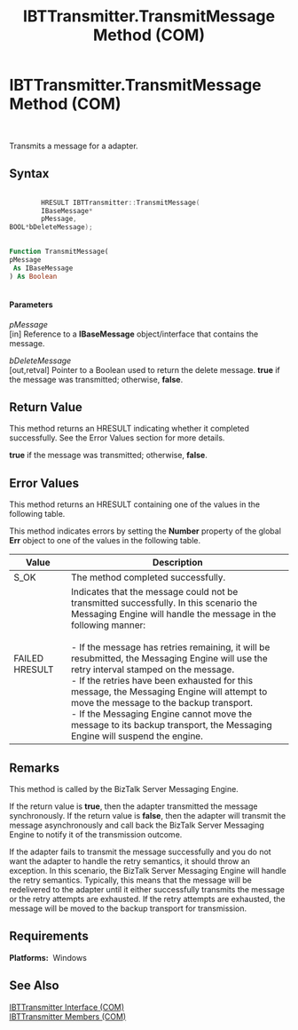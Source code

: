﻿---
title: IBTTransmitter.TransmitMessage Method (COM)
TOCTitle: IBTTransmitter.TransmitMessage Method (COM)
ms:assetid: 58912bda-c466-4cb1-bfc9-20689be108af
ms:mtpsurl: https://msdn.microsoft.com/library/Aa560282(v=BTS.80)
ms:contentKeyID: 51528212
ms.date: 08/30/2017
mtps_version: v=BTS.80
dev_langs:
- c++
- vb
---

# IBTTransmitter.TransmitMessage Method (COM)

 

Transmits a message for a adapter.

## Syntax

``` c++
  
        HRESULT IBTTransmitter::TransmitMessage(  
        IBaseMessage*  
        pMessage,  
BOOL*bDeleteMessage);  
```

``` vb
  
Function TransmitMessage(  
pMessage  
 As IBaseMessage  
) As Boolean  
  
```

#### Parameters

*pMessage*  
\[in\] Reference to a **IBaseMessage** object/interface that contains the message.

*bDeleteMessage*  
\[out,retval\] Pointer to a Boolean used to return the delete message. **true** if the message was transmitted; otherwise, **false**.

## Return Value

This method returns an HRESULT indicating whether it completed successfully. See the Error Values section for more details.

**true** if the message was transmitted; otherwise, **false**.

## Error Values

This method returns an HRESULT containing one of the values in the following table.

This method indicates errors by setting the **Number** property of the global **Err** object to one of the values in the following table.

<table>
<thead>
<tr class="header">
<th>Value</th>
<th>Description</th>
</tr>
</thead>
<tbody>
<tr class="odd">
<td>S_OK</td>
<td>The method completed successfully.</td>
</tr>
<tr class="even">
<td>FAILED HRESULT</td>
<td>Indicates that the message could not be transmitted successfully. In this scenario the Messaging Engine will handle the message in the following manner:<br />
<br />
- If the message has retries remaining, it will be resubmitted, the Messaging Engine will use the retry interval stamped on the message.<br />
- If the retries have been exhausted for this message, the Messaging Engine will attempt to move the message to the backup transport.<br />
- If the Messaging Engine cannot move the message to its backup transport, the Messaging Engine will suspend the engine.</td>
</tr>
</tbody>
</table>


## Remarks

This method is called by the BizTalk Server Messaging Engine.

If the return value is **true**, then the adapter transmitted the message synchronously. If the return value is **false**, then the adapter will transmit the message asynchronously and call back the BizTalk Server Messaging Engine to notify it of the transmission outcome.

If the adapter fails to transmit the message successfully and you do not want the adapter to handle the retry semantics, it should throw an exception. In this scenario, the BizTalk Server Messaging Engine will handle the retry semantics. Typically, this means that the message will be redelivered to the adapter until it either successfully transmits the message or the retry attempts are exhausted. If the retry attempts are exhausted, the message will be moved to the backup transport for transmission.

## Requirements

**Platforms:**  Windows

## See Also

[IBTTransmitter Interface (COM)](ibttransmitter-interface-com.md)  
[IBTTransmitter Members (COM)](ibttransmitter-members-com.md)

